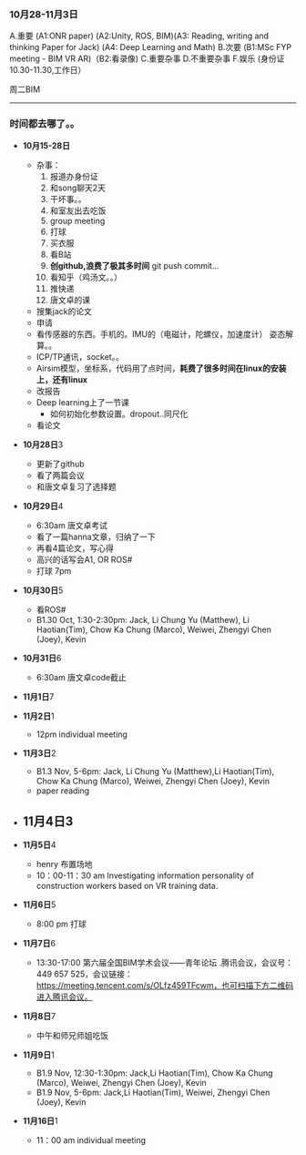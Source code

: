 ### 10月28-11月3日
A.重要 (A1:ONR paper) (A2:Unity, ROS, BIM)(A3: Reading, writing and thinking Paper for Jack) (A4: Deep Learning and Math) 
B.次要 (B1:MSc FYP meeting - BIM VR AR)（B2:看录像)
C.重要杂事
D.不重要杂事
F.娱乐 (身份证10.30-11.30,工作日）

周二BIM
*****************************
### 时间都去哪了。。
* **10月15-28日**
  - 杂事：
    1. 报道办身份证
    2. 和song聊天2天
    3. 干坏事。。
    4. 和室友出去吃饭
    5. group meeting
    6. 打球
    7. 买衣服
    8. 看B站
    9. **创github,浪费了极其多时间** git push commit...
    10. 看知乎（鸡汤文。。）
    11. 推快递
    12. 唐文卓的课
  - 搜集jack的论文
  - 申请
  - 看传感器的东西。手机的。IMU的（电磁计，陀螺仪，加速度计） 姿态解算。。
  - ICP/TP通讯，socket。。
  - Airsim模型，坐标系，代码用了点时间，**耗费了很多时间在linux的安装上，还有linux**
  - 改报告
  - Deep learning上了一节课
    - 如何初始化参数设置。dropout..同尺化
  - 看论文
* **10月28日**3
  - 更新了github
  - 看了两篇会议
  - 和唐文卓复习了选择题
  
* **10月29日**4
  - 6:30am 唐文卓考试
  - 看了一篇hanna文章，归纳了一下
  - 再看4篇论文，写心得
  - 高兴的话写会A1, OR ROS#
  - 打球 7pm
* **10月30日**5
  - 看ROS#
  - B1.30 Oct, 1:30-2:30pm: Jack, Li Chung Yu (Matthew), Li Haotian(Tim), Chow Ka Chung (Marco), Weiwei, Zhengyi Chen (Joey), Kevin
* **10月31日**6
  - 6:30am 唐文卓code截止
  
* **11月1日**7

* **11月2日**1
  - 12pm individual meeting
* **11月3日**2
  - B1.3 Nov, 5-6pm: Jack, Li Chung Yu (Matthew),Li Haotian(Tim), Chow Ka Chung (Marco), Weiwei, Zhengyi Chen (Joey), Kevin
  - paper reading  
* **11月4日**3
  - 
* **11月5日**4
  - henry 布置场地
  - 10：00-11：30 am Investigating information personality of construction workers based on VR training data.
* **11月6日**5
  - 8:00 pm 打球
* **11月7日**6
  - 13:30-17:00 第六届全国BIM学术会议——青年论坛
    .腾讯会议，会议号：449 657 525，会议链接：https://meeting.tencent.com/s/OLfz459TFcwm，也可扫描下方二维码进入腾讯会议。
* **11月8日**7
  - 中午和师兄师姐吃饭
* **11月9日**1
  - B1.9 Nov, 12:30-1:30pm: Jack,Li Haotian(Tim), Chow Ka Chung (Marco), Weiwei, Zhengyi Chen (Joey), Kevin
  - B1.9 Nov, 5-6pm: Jack,Li Haotian(Tim), Weiwei, Zhengyi Chen (Joey), Kevin
* **11月16日**1
  - 11：00 am individual meeting
